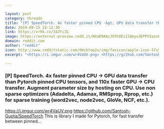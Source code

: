 ```yaml
---

layout: post
category: threads
title: "[P] SpeedTorch. 4x faster pinned CPU -&gt; GPU data transfer than Pytorch pinned CPU tensors, and 110x faster GPU -&gt; CPU transfer. Augment parameter size by hosting on CPU. Use non sparse optimizers (Adadelta, Adamax, RMSprop, Rprop, etc.) for sparse training (word2vec, node2vec, GloVe, NCF, etc.)."
date: 2019-09-15 23:12:30
link: https://vrhk.co/34JYiJG
image: https://external-preview.redd.it/HXaD9AXcJOYhOEi1lQmyu3EPPVIozvFqLonNGQiL5vU.png?width=1200&height=628.272251309&auto=webp&s=a6cc77f2493ce2054cb2cb47d0604cac3d488558
domain: reddit.com
author: "reddit"
icon: http://www.redditstatic.com/desktop2x/img/favicon/apple-icon-57x57.png
excerpt: "<https://i.imgur.com/wr4VaUV.png> <https://github.com/Santosh-Gupta/SpeedTorch> This is library I made for Pytorch, for fast transfer between pinned..."

---
```


### [P] SpeedTorch. 4x faster pinned CPU -&gt; GPU data transfer than Pytorch pinned CPU tensors, and 110x faster GPU -&gt; CPU transfer. Augment parameter size by hosting on CPU. Use non sparse optimizers (Adadelta, Adamax, RMSprop, Rprop, etc.) for sparse training (word2vec, node2vec, GloVe, NCF, etc.).

<https://i.imgur.com/wr4VaUV.png> <https://github.com/Santosh-Gupta/SpeedTorch> This is library I made for Pytorch, for fast transfer between pinned...